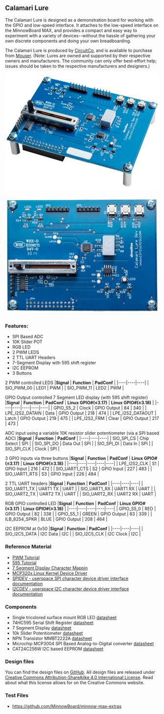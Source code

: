 ## Calamari Lure

The Calamari Lure is designed as a demonstration board for working with the GPIO and low-speed interface. It attaches to the low-speed interface on the MinnowBoard MAX, and provides a compact and easy way to experiment with a variety of devices--without the hassle of gathering your own discrete components and doing your own breadboarding.

The Calamari Lure is produced by [CircuitCo](http://www.circuitco.com/), and is available to purchase from [Mouser](http://www.mouser.com/ProductDetail/MinnowBoard-by-CircuitCo/999-0004990). (Note: Lures are owned and supported by their respective owners and manufacturers. The community can only offer best-effort help; issues should be taken to the respective manufacturers and designers.) 

![Calamari Lure](pages/lures/Lure-Calamari-angled.png)

![Calamari Lure](pages/lures/Lure-Calamari-top.png)

### Features:
- SPI Based ADC
- 10K Slider POT
- RGB LED
- 2 PWM LEDS
- 2 TTL UART Headers
- 7-Segment Display with 595 shift register
- I2C EEPROM
- 3 Buttons

2 PWM controlled LEDS
|**Signal** | **Function** | **PadConf** |
|----|----|----|
| SIO_PWM_00   |  LED1  | PWM   |
| SIO_PWM_11   |  LED2  | PWM   |


GPIO Output controlled 7 Segment LED display (with 595 shift register)
|**Signal** | **Function** | **PadConf** | **Linux GPIO#(≤3.17)** | **Linux GPIO#(≥3.18)** |
|----|----|----|----|----|
|    GPIO_S5_2 | Clock   |  GPIO Output  | 84   | 340   |
|  LPE_I2S2_DATAIN  |  Data  |  GPIO Output  | 218   | 474   |
|  LPE_I2S2_DATAOUT  | Latch   | GPIO Output   |  219  |  475  |
|  LPE_I2S2_FRM  | Clear   | GPIO Output   | 217   | 473   |

ADC input using a variable 10K resistor slider potentiometer (via a SPI based ADC)
|**Signal** | **Function** | **PadConf** |
|----|----|----|
| SIO_SPI_CS   |  Chip Select  | SPI   |
| SIO_SPI_DO   | Data Out   |  SPI  |
| SIO_SPI_DI  | Data In   | SPI   |
| SIO_SPI_CLK  | Clock   |  SPI  |

3 GPIO inputs via three buttons
|**Signal** | **Function** | **PadConf** | **Linux GPIO#(≤3.17)** | **Linux GPIO#(≥3.18)** |
|----|----|----|----|----|
|  LPE_I2S2_CLK  | S1   | GPIO Input   | 216   | 472   |
|  SIO_UART1_CTS  | S2   | GPIO Input   |  227  |  483  |
|  SIO_UART1_RTS  | S3   | GPIO Input   | 226   | 484   |


2 TTL UART headers
|**Signal** | **Function** | **PadConf** |
|----|----|----|
| SIO_UART1_TX  | UART1 TX  | UART   |
| SIO_UART1_RX  | UART1 RX  | UART   |
| SIO_UART2_TX  | UART2 TX  | UART   |
| SIO_UART2_RX  | UART2 RX  | UART   |


RGB GPIO controlled LED
|**Signal** | **Function** | **PadConf** | **Linux GPIO#(≤3.17)** | **Linux GPIO#(≥3.18)** |
|----|----|----|----|----|
|  GPIO_S5_0  |  RED  | GPIO Output   | 82   |  338  |
|  GPIO_S5_1   | GREEN   |  GPIO Output  | 83   | 339   |
|  ILB_8254_SPKR  |  BLUE  |  GPIO Output  | 208   | 464   |


I2C EEPROM at 0x50
|**Signal** | **Function** | **PadConf** |
|----|----|----|
| SIO_I2C5_DATA  | I2C Data  | I2C   |
| SIO_I2C5_CLK  | I2C Clock  | I2C   |


### Reference Material
- [PWM Tutorial](http://www.protostack.com/blog/2011/06/atmega168a-pulse-width-modulation-pwm/)
- [595 Tutorial](http://conductiveresistance.com/interactive-595-shift-register-simulator/)
- [7 Segment Display Character Mappin](http://en.wikipedia.org/wiki/Seven-segment_display_character_representations)
- [MCP320x Linux Kernel Device Driver](https://git.kernel.org/cgit/linux/kernel/git/torvalds/linux.git/tree/drivers/iio/adc/mcp320x.c?id=v3.14)
- [SPIDEV - userspace SPI character device driver interface documentation](https://www.kernel.org/doc/Documentation/spi/spidev)
- [I2CDEV - userspace I2C character device driver interface documentation](https://www.kernel.org/doc/Documentation/i2c/dev-interface)


### Components 
- Single tricolored surface mount RGB LED [datasheet](Rgb-led-smd.pdf)
- 74HC595 Serial Shift Register [datasheet](74hc595.pdf)
- 7 Segment Display [datasheet](7seg-display.pdf)
- 10k Slider Potentiometer [datasheet](10k-slider.pdf)
- NPN Transistor MMBT2222A [datasheet](Mmbt2222a.pdf)
- Microchip MCP3004 SPI Based Analog-to-Digital converter [datasheet](MCP3004.pdf)
- CAT24C256W I2C based EEPROM [datasheet](CAT24C256W.pdf)

### Design files
You can find the design files on [GitHub](). All design files are released under [Creative Commons Attribution-ShareAlike 4.0 International License](http://creativecommons.org/licenses/by-sa/4.0/). Read about what this license allows for on the Creative Commons website.

### Test Files
- https://github.com/MinnowBoard/minnow-max-extras


